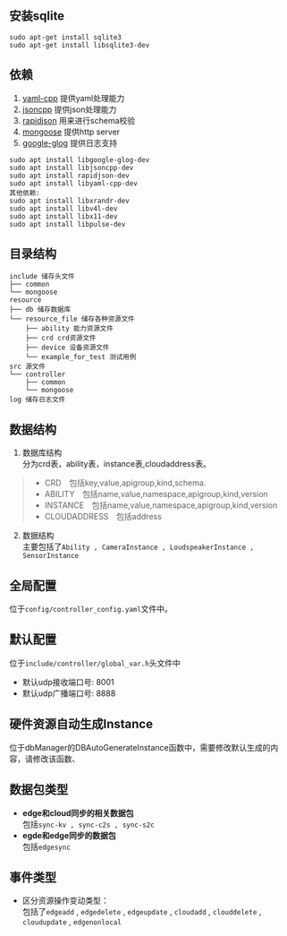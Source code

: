 ## 安装sqlite
`sudo apt-get install sqlite3`   
`sudo apt-get install libsqlite3-dev`
## 依赖
1. [yaml-cpp](https://github.com/jbeder/yaml-cpp) 提供yaml处理能力
2. [jsoncpp](https://github.com/open-source-parsers/jsoncpp) 提供json处理能力
3. [rapidjson](https://github.com/Tencent/rapidjson) 用来进行schema校验
4. [mongoose](https://github.com/cesanta/mongoose) 提供http server  
5. [google-glog](https://github.com/google/glog) 提供日志支持
```
sudo apt install libgoogle-glog-dev
sudo apt install libjsoncpp-dev
sudo apt install rapidjson-dev 
sudo apt install libyaml-cpp-dev
其他依赖:
sudo apt install libxrandr-dev
sudo apt install libv4l-dev
sudo apt install libx11-dev
sudo apt install libpulse-dev
```

## 目录结构
```text
include 储存头文件
├── common
└── mongoose
resource
├── db 储存数据库
└── resource_file 储存各种资源文件
    ├── ability 能力资源文件
    ├── crd crd资源文件
    ├── device 设备资源文件
    └── example_for_test 测试用例
src 源文件
└── controller
    ├── common
    └── mongoose
log 储存日志文件
```
## 数据结构
1. 数据库结构  
分为crd表，ability表，instance表,cloudaddress表。  
> - CRD&emsp;包括key,value,apigroup,kind,schema.  
> - ABILITY&emsp;包括name,value,namespace,apigroup,kind,version
> - INSTANCE&emsp;包括name,value,namespace,apigroup,kind,version
> - CLOUDADDRESS&emsp;包括address
2. 数据结构  
主要包括了`Ability , CameraInstance , LoudspeakerInstance , SensorInstance`

## 全局配置
位于`config/controller_config.yaml`文件中。

## 默认配置
位于`include/controller/global_var.h`头文件中
- 默认udp接收端口号: 8001
- 默认udp广播端口号: 8888

## 硬件资源自动生成Instance
位于dbManager的DBAutoGenerateInstance函数中，需要修改默认生成的内容，请修改该函数、


## 数据包类型
- **edge和cloud同步的相关数据包**  
包括`sync-kv , sync-c2s , sync-s2c`
- **egde和edge同步的数据包**   
包括`edgesync`

## 事件类型
- 区分资源操作变动类型：  
包括了`edgeadd` , `edgedelete` , `edgeupdate` , `cloudadd` , `clouddelete` , `cloudupdate` , `edgenonlocal`

